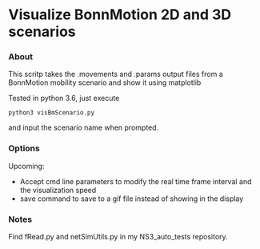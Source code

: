 # Visualize BonnMotion 2D and 3D scenarios
### About
This scritp takes the .movements and .params output files from a BonnMotion mobility scenario and show it using matplotlib

Tested in python 3.6, just execute
```{r}
python3 visBmScenario.py
```
and input the scenario name when prompted. 

### Options
Upcoming:
- Accept cmd line parameters to modify the real time frame interval and the visualization speed
- save command to save to a gif file instead of showing in the display

### Notes
Find fRead.py and netSimUtils.py in my NS3_auto_tests repository.
